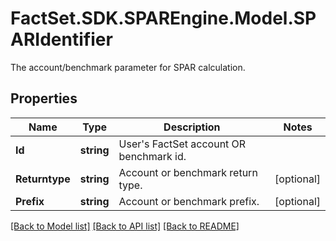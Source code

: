 # FactSet.SDK.SPAREngine.Model.SPARIdentifier
The account/benchmark parameter for SPAR calculation.

## Properties

Name | Type | Description | Notes
------------ | ------------- | ------------- | -------------
**Id** | **string** | User&#39;s FactSet account OR benchmark id. | 
**Returntype** | **string** | Account or benchmark return type. | [optional] 
**Prefix** | **string** | Account or benchmark prefix. | [optional] 

[[Back to Model list]](../README.md#documentation-for-models) [[Back to API list]](../README.md#documentation-for-api-endpoints) [[Back to README]](../README.md)

